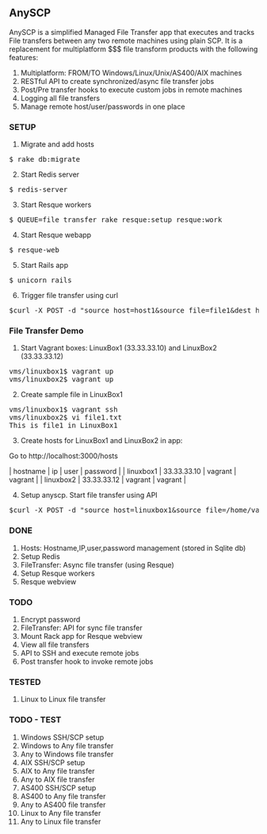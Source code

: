 ## AnySCP

AnySCP is a simplified Managed File Transfer app that executes and tracks File transfers between any two remote machines using plain SCP.
It is a replacement for multiplatform $$$ file transform products with the following features:

1. Multiplatform: FROM/TO Windows/Linux/Unix/AS400/AIX machines
1. RESTful API to create synchronized/async file transfer jobs
1. Post/Pre transfer hooks to execute custom jobs in remote machines
1. Logging all file transfers
1. Manage remote host/user/passwords in one place

### SETUP

1. Migrate and add hosts

<pre>$ rake db:migrate</pre>

2. Start Redis server

<pre>$ redis-server</pre>

3. Start Resque workers

<pre>$ QUEUE=file_transfer rake resque:setup resque:work</pre>
	
4. Start Resque webapp

<pre>$ resque-web</pre>

5. Start Rails app

<pre>$ unicorn_rails</pre>

6. Trigger file transfer using curl

<pre>$curl -X POST -d "source_host=host1&source_file=file1&dest_host=host2&dest_file=file2" http://localhost:3000/file_transfers.json </pre>

### File Transfer Demo

1. Start Vagrant boxes: LinuxBox1 (33.33.33.10) and LinuxBox2 (33.33.33.12)

<pre>
vms/linuxbox1$ vagrant up
vms/linuxbox2$ vagrant up
</pre>

2. Create sample file in LinuxBox1

<pre>
vms/linuxbox1$ vagrant ssh
vms/linuxbox2$ vi file1.txt
This is file1 in LinuxBox1
</pre>

3. Create hosts for LinuxBox1 and LinuxBox2 in app:

Go to http://localhost:3000/hosts

| hostname  | ip          | user    | password |
| linuxbox1 | 33.33.33.10 | vagrant | vagrant  |
| linuxbox2 | 33.33.33.12 | vagrant | vagrant  |

4. Setup anyscp. Start file transfer using API

<pre>$curl -X POST -d "source_host=linuxbox1&source_file=/home/vagrant/data/file1.txt&dest_host=linuxbox2&dest_file=/home/vagrant/data/file2.txt" http://localhost:3000/file_transfers.json </pre>

### DONE

1. Hosts: Hostname,IP,user,password management (stored in Sqlite db)
1. Setup Redis
1. FileTransfer: Async file transfer (using Resque)
1. Setup Resque workers
1. Resque webview

### TODO

1. Encrypt password
1. FileTransfer: API for sync file transfer
1. Mount Rack app for Resque webview
1. View all file transfers
1. API to SSH and execute remote jobs
1. Post transfer hook to invoke remote jobs

### TESTED

1. Linux to Linux file transfer

### TODO - TEST

1. Windows SSH/SCP setup
2. Windows to Any file transfer
3. Any to Windows file transfer
1. AIX SSH/SCP setup
2. AIX to Any file transfer
3. Any to AIX file transfer
1. AS400 SSH/SCP setup
2. AS400 to Any file transfer
3. Any to AS400 file transfer
1. Linux to Any file transfer
2. Any to Linux file transfer


